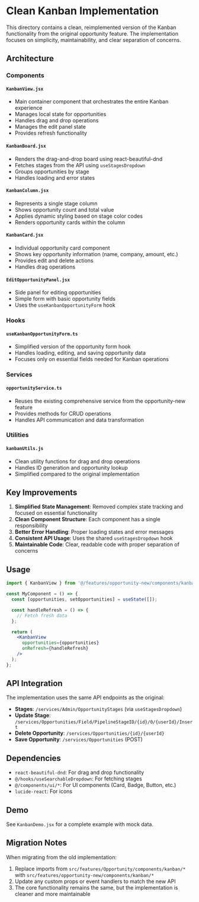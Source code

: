 # Clean Kanban Implementation

This directory contains a clean, reimplemented version of the Kanban functionality from the original opportunity feature. The implementation focuses on simplicity, maintainability, and clear separation of concerns.

## Architecture

### Components

#### `KanbanView.jsx`
- Main container component that orchestrates the entire Kanban experience
- Manages local state for opportunities
- Handles drag and drop operations
- Manages the edit panel state
- Provides refresh functionality

#### `KanbanBoard.jsx`
- Renders the drag-and-drop board using react-beautiful-dnd
- Fetches stages from the API using `useStagesDropdown`
- Groups opportunities by stage
- Handles loading and error states

#### `KanbanColumn.jsx`
- Represents a single stage column
- Shows opportunity count and total value
- Applies dynamic styling based on stage color codes
- Renders opportunity cards within the column

#### `KanbanCard.jsx`
- Individual opportunity card component
- Shows key opportunity information (name, company, amount, etc.)
- Provides edit and delete actions
- Handles drag operations

#### `EditOpportunityPanel.jsx`
- Side panel for editing opportunities
- Simple form with basic opportunity fields
- Uses the `useKanbanOpportunityForm` hook

### Hooks

#### `useKanbanOpportunityForm.ts`
- Simplified version of the opportunity form hook
- Handles loading, editing, and saving opportunity data
- Focuses only on essential fields needed for Kanban operations

### Services

#### `opportunityService.ts`
- Reuses the existing comprehensive service from the opportunity-new feature
- Provides methods for CRUD operations
- Handles API communication and data transformation

### Utilities

#### `kanbanUtils.js`
- Clean utility functions for drag and drop operations
- Handles ID generation and opportunity lookup
- Simplified compared to the original implementation

## Key Improvements

1. **Simplified State Management**: Removed complex state tracking and focused on essential functionality
2. **Clean Component Structure**: Each component has a single responsibility
3. **Better Error Handling**: Proper loading states and error messages
4. **Consistent API Usage**: Uses the shared `useStagesDropdown` hook
5. **Maintainable Code**: Clear, readable code with proper separation of concerns

## Usage

```jsx
import { KanbanView } from '@/features/opportunity-new/components/kanban';

const MyComponent = () => {
  const [opportunities, setOpportunities] = useState([]);

  const handleRefresh = () => {
    // Fetch fresh data
  };

  return (
    <KanbanView
      opportunities={opportunities}
      onRefresh={handleRefresh}
    />
  );
};
```

## API Integration

The implementation uses the same API endpoints as the original:

- **Stages**: `/services/Admin/OpportunityStages` (via `useStagesDropdown`)
- **Update Stage**: `/services/Opportunities/Field/PipelineStageID/{id}/0/{userId}/Insert`
- **Delete Opportunity**: `/services/Opportunities/{id}/{userId}`
- **Save Opportunity**: `/services/Opportunities` (POST)

## Dependencies

- `react-beautiful-dnd`: For drag and drop functionality
- `@/hooks/useSearchableDropdown`: For fetching stages
- `@/components/ui/*`: For UI components (Card, Badge, Button, etc.)
- `lucide-react`: For icons

## Demo

See `KanbanDemo.jsx` for a complete example with mock data.

## Migration Notes

When migrating from the old implementation:

1. Replace imports from `src/features/Opportunity/components/kanban/*` with `src/features/opportunity-new/components/kanban/*`
2. Update any custom props or event handlers to match the new API
3. The core functionality remains the same, but the implementation is cleaner and more maintainable